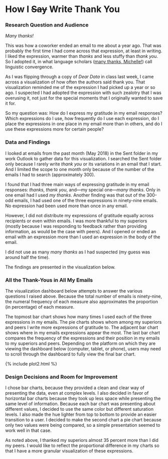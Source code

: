 # How I <strike>Say</strike> Write Thank You

### Research Question and Audience

<i>Many thanks!</i>

This was how a coworker ended an email to me about a year ago. That was probably the first time I had come across that expression, at least in writing. I liked the expression, warmer than <i>thanks</i> and less stuffy than <i>thank you</i>. So I adopted it, in what language scholars ([many thanks, Michelle!](https://www.youtube.com/watch?v=Ih2azjq2Hr0)) call linguistic convergence. 

As I was flipping through a copy of <i>Dear Data</i> in class last week, I came across a visualization of how often the authors said thank you. That visualization reminded me of the expression I had picked up a year or so ago. I suspected I had adopted the expression with such zealotry that I was overusing it, not just for the special moments that I originally wanted to save it for.  

So my question was: How do I express my gratitude in my email responses? Which expressions do I use, how frequently do I use each expression, do I place the expressions in one place in my email more than in others, and do I use these expressions more for certain people? 

### Data and Findings

I looked at emails from the past month (May 2018) in the Sent folder in my work Outlook to gather data for this visualization. I searched the Sent folder only because I rarely write <i>thank you</i> or its variations in an email that I start. And I limited the scope to one month only because of the number of the emails I had to search (approximately 300). 

I found that I had three main ways of expressing gratitude in my email responses: <i>thanks</i>, <i>thank you</i>, and—my special one—<i>many thanks</i>. Only in one email had I used <i>my thanks</i>. Another finding was that out of the 300-odd emails, I had used one of the three expressions in ninety-nine emails. No expression had been used more than once in any email. 

However, I did not distribute my expressions of gratitude equally across recipients or even within emails. I was more thankful to my superiors (mostly because I was responding to feedback rather than providing information, as would be the case with peers). And I opened or ended an email with an expression more than I used an expression in the body of the email.

I did not use as many <i>many thanks</i> as I had suspected (my guess was around half the time).

The findings are presented in the visualization below.

### All the Thank-Yous in All My Emails

The visualization dashboard below attempts to answer the various questions I raised above. Because the total number of emails is ninety-nine, the numeral frequency of each measure also approximates the proportion (in percentage) of each measure.

The topmost bar chart shows how many times I used each of the three expressions in my emails. The pie charts shows whom among my superiors and peers I write more expressions of gratitude to. The adjacent bar chart shows where in my emails expressions appear the most. The last bar chart compares the frequency of the expressions and their position in my emails to my superiors and peers. Depending on the platform on which they are viewing the dashboard below (computer, tablet, or phone), users may need to scroll through the dashboard to fully view the final bar chart.

{% include plot2.html %}

### Design Decisions and Room for Improvement

I chose bar charts, because they provided a clean and clear way of presenting the data, even at complex levels. I also decided in favor of horizontal bar charts because they took up less space while presenting the same level of information. Because each bar chart was presenting about different values, I decided to use the same color but different saturation levels. I also made the hue lighter from top to bottom to provide an easier transition to a user. I decided to make the second chart a pie chart because only two values were being compared, so a simple presentation seemed to work well in that case. 

As noted above, I thanked my superiors almost 35 percent more than I did my peers. I would like to reflect the proportional difference in my charts so that I have a more granular visualization of these expressions.
